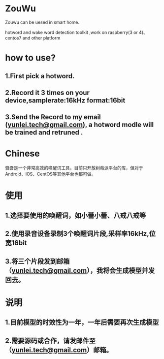 # ZouWu

Zouwu can be uesed in smart home.

hotword and wake word detection toolkit ,work on raspberry(3 or 4)、centos7 and other platform

# how to use?
## 1.First pick a hotword.
## 2.Record it 3 times on your device,samplerate:16kHz format:16bit
## 3.Send the Record to my email (yunlei.tech@gmail.com), a hotword modle will be trained and retruned .



# Chinese

驺吾是一个非常高效的唤醒词工具，目前只开放树莓派平台的库，但对于Android、IOS、CentOS等其他平台也都可做。

# 使用
## 1.选择要使用的唤醒词，如小蕾小蕾、八戒八戒等
## 2.使用录音设备录制3个唤醒词片段,采样率16kHz,位宽16bit
## 3.将三个片段发到邮箱（yunlei.tech@gmail.com），我将会生成模型并发回去。


# 说明

## 1.目前模型的时效性为一年，一年后需要再次生成模型
## 2.需要源码或合作，请发邮件至（yunlei.tech@gmail.com）邮箱。
